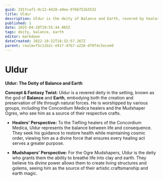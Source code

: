 ```yaml
---
guid: 291fcaf1-9c12-4428-a9ee-9766752b3532
title: Uldur
description: Uldur is the deity of Balance and Earth, revered by healers and earth-shaping Ogres alike, embodying the creation and preservation of life through natural forces.
published: 1
date: 2025-04-28T19:55:44.065Z
tags: deity, balance, earth
editor: markdown
dateCreated: 2022-10-22T18:32:57.267Z
parent: realm=f5c11b2c-e917-47b7-a226-d79f4c5ecee0
---
```


# Uldur
**Uldur: The Deity of Balance and Earth**

**Concept & Fantasy Twist:**
Uldur is a revered deity in the setting, known as the god of **Balance** and **Earth**, embodying both the creation and preservation of life through natural forces. He is worshipped by various groups, including the Concordium Medica healers and the Mudshaper Ogres, who see him as a source of their respective crafts.

- **Healers' Perspective:** To the Tiefling healers of the Concordium Medica, Uldur represents the balance between life and consequence. They seek his guidance to restore health while maintaining cosmic order, viewing him as a divine force that ensures every healing act serves a greater purpose.

- **Mudshapers' Perspective:** For the Ogre Mudshapers, Uldur is the deity who grants them the ability to breathe life into clay and earth. They believe his divine power allows them to create living structures and golems, seeing him as the source of their artistic craftsmanship and earth magic.

